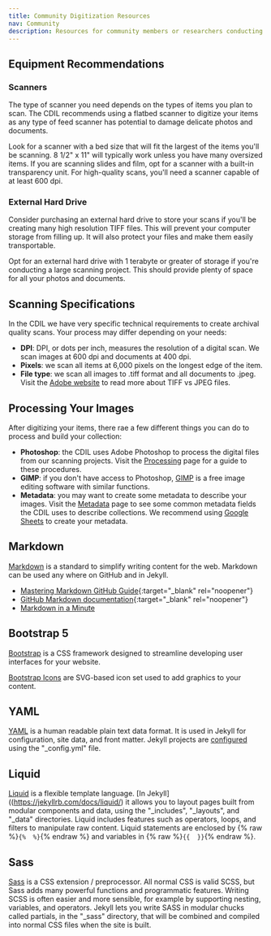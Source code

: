 ```yaml
---
title: Community Digitization Resources
nav: Community
description: Resources for community members or researchers conducting their own digitization work. 
---
```


<!-- go back and look at evan's template for some links to other sites using this template to see how they might differ -->

## Equipment Recommendations

### Scanners

The type of scanner  you need depends on the types of items you plan to scan. The CDIL recommends using a flatbed scanner to digitize your items as any type of feed scanner has potential to damage delicate photos and documents.

Look for a scanner with a bed size that will fit the largest of the items you'll be scanning. 8 1/2" x 11" will typically work unless you have many oversized items. If you are scanning slides and film, opt for a scanner with a built-in transparency unit. For high-quality scans, you'll need a scanner capable of at least 600 dpi.

### External Hard Drive

Consider purchasing an external hard drive to store your scans if you'll be creating many high resolution TIFF files. This will prevent your computer storage from filling up. It will also protect your files and make them easily transportable. 

Opt for an external hard drive with 1 terabyte or greater of storage if you're conducting a large scanning project. This should provide plenty of space for all your photos and documents.

## Scanning Specifications

In the CDIL we have very specific technical requirements to create archival quality scans. Your process may differ depending on your needs:

- **DPI**: DPI, or dots per inch, measures the resolution of a digital scan. We scan images at 600 dpi and documents at 400 dpi. 
- **Pixels**: we scan all items at 6,000 pixels on the longest edge of the item.
- **File type**: we scan all images to .tiff format and all documents to .jpeg. Visit the [Adobe website](https://www.adobe.com/creativecloud/file-types/image/comparison/jpeg-vs-tiff.html) to read more about TIFF vs JPEG files.

## Processing Your Images

After digitizing your items, there rae a few different things you can do to process and build your collection:

- **Photoshop**: the CDIL uses Adobe Photoshop to process the digital files from our scanning projects. Visit the [Processing](https://kitstokes.github.io/digi-proc/content/1-processing.html) page for a guide to these procedures.
- **GIMP**: if you don't have access to Photoshop, [GIMP](https://www.gimp.org/) is a free image editing software with similar functions.
- **Metadata**: you may want to create some metadata to describe your images. Visit the [Metadata](https://kitstokes.github.io/digi-proc/content/2-metadata.html) page to see some common metadata fields the CDIL uses to describe collections. We recommend using [Google Sheets](https://docs.google.com/spreadsheets/u/0/) to create your metadata. 


## Markdown

[Markdown](https://daringfireball.net/projects/markdown/) is a standard to simplify writing content for the web. 
Markdown can be used any where on GitHub and in Jekyll.

- [Mastering Markdown GitHub Guide](https://guides.github.com/features/mastering-markdown/){:target="_blank" rel="noopener"}
- [GitHub Markdown documentation](https://docs.github.com/en/free-pro-team@latest/github/writing-on-github/basic-writing-and-formatting-syntax){:target="_blank" rel="noopener"}
- [Markdown in a Minute](https://evanwill.github.io/_drafts/notes/markdown-minute.html)

## Bootstrap 5

[Bootstrap](https://getbootstrap.com/) is a CSS framework designed to streamline developing user interfaces for your website.

[Bootstrap Icons](https://icons.getbootstrap.com/) are SVG-based icon set used to add graphics to your content.

## YAML

[YAML](http://www.yaml.org/) is a human readable plain text data format.
It is used in Jekyll for configuration, site data, and front matter.
Jekyll projects are [configured](https://jekyllrb.com/docs/configuration/) using the "_config.yml" file.

## Liquid

[Liquid](http://shopify.github.io/liquid/) is a flexible template language.
[In Jekyll]((https://jekyllrb.com/docs/liquid/) it allows you to layout pages built from modular components and data, using the "_includes", "_layouts", and "_data" directories.
Liquid includes features such as operators, loops, and filters to manipulate raw content. 
Liquid statements are enclosed by {% raw %}`{%  %}`{% endraw %} and variables in {% raw %}`{{  }}`{% endraw %}.

## Sass  

[Sass](http://sass-lang.com/) is a CSS extension / preprocessor. 
All normal CSS is valid SCSS, but Sass adds many powerful functions and programmatic features. 
Writing SCSS is often easier and more sensible, for example by supporting nesting, variables, and operators. 
Jekyll lets you write SASS in modular chucks called partials, in the "_sass" directory, that will be combined and compiled into normal CSS files when the site is built.
